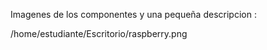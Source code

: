 Imagenes de los componentes y una pequeña descripcion :

/home/estudiante/Escritorio/raspberry.png






